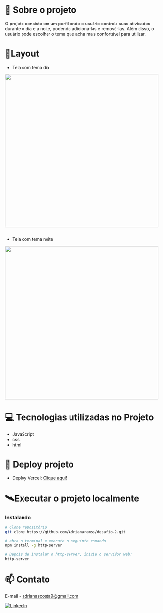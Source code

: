 # 📖 Sobre o projeto
O projeto consiste em um perfil onde o usuário controla suas atividades durante o dia e a noite, podendo adicioná-las e removê-las. Além disso, o usuário pode escolher o tema que acha mais confortável para utilizar.

# 📱Layout 

- Tela com tema dia 

<div align="left"   > 
  <img height="500" src="https://github.com/Adrianaramss/desafio-2/assets/111310311/514a2cef-a821-4f9f-8b48-34be1c5c6a16"/>


  </div>
  </br>


  - Tela com tema noite 
  

<img height="500" src="https://github.com/Adrianaramss/desafio-2/assets/111310311/88aefb62-776e-4e54-97cc-59024043b320"/>


  </div>


# 💻 Tecnologias utilizadas no Projeto

- JavaScript
- css
- html


# 🔗 Deploy projeto
- Deploy Vercel: [Clique aqui!](https://adrianaramosdesafio-2.vercel.app/)


# 🛰Executar o projeto localmente
### Instalando
```bash
# Clone repositório
git clone https://github.com/Adrianaramss/desafio-2.git

# abra o terminal e execute o seguinte comando
npm install -g http-server

# Depois de instalar o http-server, inicie o servidor web:
http-server 
```
# 📫 Contato
E-mail - adrianascosta9@gmail.com

[![LinkedIn](https://img.shields.io/badge/LinkedIn-0077B5?style=for-the-badge&logo=linkedin&logoColor=white)](https://www.linkedin.com/in/adriana-ramss/)
